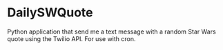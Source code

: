 # DailySWQuote

Python application that send me a text message with a random Star Wars quote using the Twilio API.
For use with cron.
